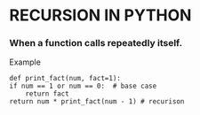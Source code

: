# RECURSION IN PYTHON

### When a function calls repeatedly itself.

Example

    def print_fact(num, fact=1):
    if num == 1 or num == 0:  # base case
        return fact
    return num * print_fact(num - 1) # recurison

